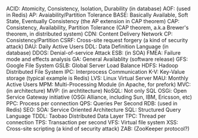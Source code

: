 

ACID: Atomicity, Consistency, Isolation, Durability (in database)
AOF: (used in Redis)
AP: Avaiability/Partition Tolerance
BASE: Basically Available, Soft State, Eventually Consistency (the AP extension in CAP theorem)
CAP: Consistency, Availability, Partition Tolerance (CAP theorem, a.k.a Brewer's theorem, in distributed system)
CDN: Content Delivery Network
CP: Consistency/Partition
CSRF: Cross-site request forgery (a kind of security attack)
DAU: Daily Active Users
DDL: Data Definition Language (in database)
DDOS: Denial-of-service Attack
ESB: (in SOA)
FMEA: Failure mode and effects analysis
GA: General Availablity (software release)
GFS: Google File System
GSLB: Global Server Load Balance
HDFS: Hadoop Distributed File System
IPC: Interprocess Communication
K-V: Key-Value storage (typical example is Redis)
LVS: Linux Virtual Server
MAU: Monthly Active Users
MPM: Multi-Processing Module (in Apache, for prefork)
MVC: (in architecture)
MVP: (in archtitecture)
NoSQL: Not only SQL
OSGi: Open Service Gateway initiative (OSGi Alliance, including Sun, IBM, Ericsson, etc)
PPC: Process per connection
QPS: Queries Per Second
RDB: (used in Redis)
SEO:
SOA: Service Oriented Architecture
SQL: Structured Query Language
TDDL: Taobao Distributed Data Layer
TPC: Thread per connection
TPS: Transaction per second
VFS: Virtual file system
XSS: Cross-site scripting (a kind of security attack)
ZAB: (ZooKeeper protocol?)